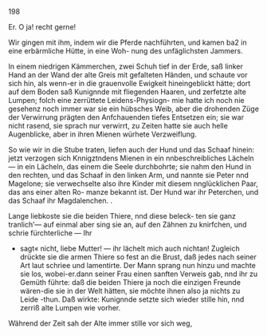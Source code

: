 198

Er. O ja! recht gerne!

Wir gingen mit ihm, indem wir die Pferde nachführten,
und kamen ba2 in eine erbärmliche Hütte, in eine Woh-
nung des unfäglichsten Jammers.

In einem niedrigen Kämmerchen, zwei Schuh tief in der
Erde, saß linker Hand an der Wand der alte Greis mit
gefalteten Händen, und schaute vor sich hin, als wenn-er
in die grauenvolle Ewigkeit hineingeblickt hätte; dort auf
dem Boden saß Kunignnde mit fliegenden Haaren, und
zerfetzte alte Lumpen; folch eine zerrüttete Leidens-Physiogn-
mie hatte ich noch nie gesehenz noch immer war sie ein
hübsches Weib, aber die drohenden Züge der Verwirrung
prägten den Anfchauenden tiefes Entsetzen ein; sie war nicht
rasend, sie sprach nur verwirrt, zu Zeiten hatte sie auch helle
Augenblicke, aber in ihren Mienen würhete Verzweiflung.

So wie wir in die Stube traten, liefen auch der Hund
und das Schaaf hinein: jetzt verzogen sich Knnigztndens
Mienen in ein nnbeschreibliches Lächeln — in ein Lächeln,
das einem die Seele durchbohrte; sie nahm den Hund in den
rechten, und das Schaaf in den linken Arm, und nannte sie
Peter nnd Magelone; sie verwechselte also ihre Kinder
mit diesem nnglücklichen Paar, das ans einer alten Ro-
manze bekannt ist. Der Hund war ihr Peterchen, und
das Schaaf ihr Magdalenchen. .

Lange liebkoste sie die beiden Thiere, nnd diese beleck-
ten sie ganz tranlich’— auf einmal aber sing sie an, auf
den Zähnen zu knirfchen, und schrie fürchterliche — Ihr
- sagt« nicht, liebe Mutter! — ihr lächelt mich auch nichtan!
Zugleich drückte sie die armen Thiere so fest an die Brust,
daß jedes nach seiner Art laut schriee und lamentirte. Der
Mann sprang nun hinzu und machte sie los, wobei-er.dann
seiner Frau einen sanften Verweis gab, nnd ihr zu Gemüth
führte: daß die beiden Thiere ja noch die einzigen Freunde
wären-die sie in der Welt hätten, sie möchte ihnen also ja
nichts zu Leide -thun. Daß wirkte: Kunignnde setzte sich
wieder stille hin, nnd zerriß alte Lumpen wie vorher.

Während der Zeit sah der Alte immer stille vor sich weg,

